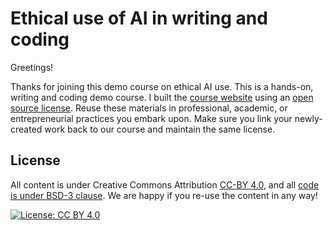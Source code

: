 # Ethical use of AI in writing and coding 

Greetings!

Thanks for joining this demo course on ethical AI use. This is a
hands-on, writing and coding demo course. I built the [course
website](https://cooper-summer.github.io/AI-lesson/README.html)
using an [open source
license](https://creativecommons.org/licenses/by/4.0/). Reuse these materials
in professional, academic, or entrepreneurial practices you embark upon.
Make sure you link your newly-created work back to our course and
maintain the same license. 

## License

All content is under Creative Commons Attribution [CC-BY
4.0](https://creativecommons.org/licenses/by/4.0/legalcode.txt), and all [code
is under BSD-3
clause](https://github.uconn.edu/rcc02007/Computational_Mechanics/LICENSE). We are
happy if you re-use the content in any way!

[![License: CC BY
4.0](https://img.shields.io/badge/License-CC%20BY%204.0-lightgrey.svg)](https://creativecommons.org/licenses/by/4.0/)
